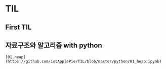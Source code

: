 # TIL
## First TIL

## 자료구조와 알고리즘 with python
    [01_heap](https://github.com/1stApplePie/TIL/blob/master/python/01_heap.ipynb)